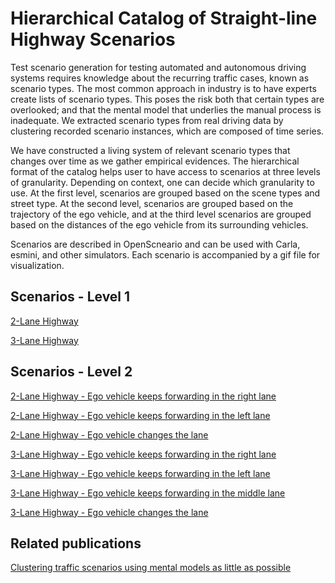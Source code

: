 # Hierarchical Catalog of Straight-line Highway Scenarios

Test  scenario  generation  for  testing  automated and autonomous driving systems requires knowledge about the recurring  traffic  cases,  known  as  scenario  types.  The  most common  approach  in  industry  is  to  have  experts  create  lists of  scenario  types.  This  poses  the  risk  both  that  certain  types are  overlooked;  and  that  the  mental  model  that  underlies  the manual  process  is  inadequate.  We  extracted  scenario types  from  real  driving  data  by  clustering  recorded  scenario instances, which are composed of time series.

We have constructed a living system of relevant scenario types that changes over time as we gather empirical evidences. The hierarchical format of the catalog helps user to have access to scenarios at three levels of granularity. Depending on context, one can decide which granularity to use. At the first level, scenarios are grouped based on the scene types and street type. At the second level, scenarios are grouped based on the trajectory of the ego vehicle, and at the third level scenarios are grouped based on the distances of the ego vehicle from its surrounding vehicles.

Scenarios are described in OpenScneario and can be used with Carla, esmini, and other simulators. Each scenario is accompanied by a gif file for visualization. 

## Scenarios - Level 1 
[2-Lane Highway](https://github.com/openscenario/openscenario.github.io/tree/main/scenarios/2lanes)

[3-Lane Highway](https://github.com/openscenario/openscenario.github.io/tree/main/scenarios/3lanes)

## Scenarios - Level 2 

[2-Lane Highway - Ego vehicle keeps forwarding in the right lane](https://github.com/openscenario/openscenario.github.io/tree/main/scenarios/2lanes/2-forwarding-ego-right)

[2-Lane Highway - Ego vehicle keeps forwarding in the left lane](https://github.com/openscenario/openscenario.github.io/tree/main/scenarios/2lanes/2-forwarding-ego-left)

[2-Lane Highway - Ego vehicle changes the lane](https://github.com/openscenario/openscenario.github.io/tree/main/scenarios/2lanes/2-lanechange)

[3-Lane Highway - Ego vehicle keeps forwarding in the right lane](https://github.com/openscenario/openscenario.github.io/tree/main/scenarios/3lanes/3-forwarding-ego-right)

[3-Lane Highway - Ego vehicle keeps forwarding in the left lane](https://github.com/openscenario/openscenario.github.io/tree/main/scenarios/3lanes/3-forwarding-ego-left)

[3-Lane Highway - Ego vehicle keeps forwarding in the middle lane](https://github.com/openscenario/openscenario.github.io/tree/main/scenarios/3lanes/3-forwarding-ego-middle)

[3-Lane Highway - Ego vehicle changes the lane](https://github.com/openscenario/openscenario.github.io/tree/main/scenarios/3lanes/3-lanechange)


## Related publications

[Clustering traffic scenarios using mental models as little as possible](https://ieeexplore.ieee.org/document/9304636)


<!--## Deployment online

The website can be accessed via https://openscenario.github.io.

## Deployment locally

The website can be build and deployed locally using [jekyll](https://jekyllrb.com/docs/).

After downloading and installing all requirements for jekyll, execute the following comamnds in the websites folder:

1. ```bundle update```
2. ```bundle exec jekyll serve```

The website can be accessed locally at *localhost:4000*.

## Customization

Consider for changing links and text content *.html* files in the top level folder and the *_data*-Folder. -->
